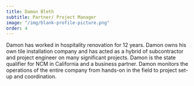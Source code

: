 ```yaml
---
title: Damon Bleth
subtitle: Partner/ Project Manager
image: "/img/blank-profile-picture.png"
order: 4
---
```


Damon has worked in hospitality renovation for 12 years. Damon owns his own tile installation company and has acted as a hybrid of subcontractor and project engineer on many significant projects. Damon is the state qualifier for NCM in California and a business partner. Damon monitors the operations of the entire company from hands-on in the field to project set-up and coordination. 
